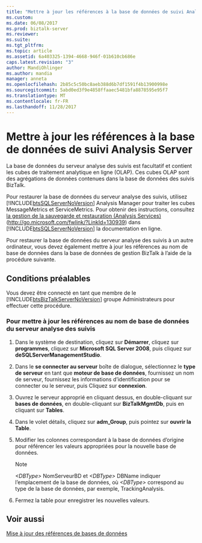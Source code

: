 ```yaml
---
title: "Mettre à jour les références à la base de données de suivi Analysis Server | Documents Microsoft"
ms.custom: 
ms.date: 06/08/2017
ms.prod: biztalk-server
ms.reviewer: 
ms.suite: 
ms.tgt_pltfrm: 
ms.topic: article
ms.assetid: 6a403325-1394-4668-946f-01b610cb686e
caps.latest.revision: "3"
author: MandiOhlinger
ms.author: mandia
manager: anneta
ms.openlocfilehash: 2b85c5c50bc8aeb388d6b7df1591f4b13900998e
ms.sourcegitcommit: 5abd0ed3f9e4858ffaaec5481bfa8878595e95f7
ms.translationtype: MT
ms.contentlocale: fr-FR
ms.lasthandoff: 11/28/2017
---
```

# <a name="update-references-to-the-tracking-analysis-server-database"></a>Mettre à jour les références à la base de données de suivi Analysis Server
La base de données du serveur analyse des suivis est facultatif et contient les cubes de traitement analytique en ligne (OLAP). Ces cubes OLAP sont des agrégations de données contenues dans la base de données des suivis BizTalk.  
  
 Pour restaurer la base de données du serveur analyse des suivis, utilisez [!INCLUDE[btsSQLServerNoVersion](../includes/btssqlservernoversion-md.md)] Analysis Manager pour traiter les cubes MessageMetrics et ServiceMetrics. Pour obtenir des instructions, consultez [la gestion de la sauvegarde et restauration (Analysis Services)](http://go.microsoft.com/fwlink/?LinkId=130939) (http://go.microsoft.com/fwlink/?LinkId=130939) dans [!INCLUDE[btsSQLServerNoVersion](../includes/btssqlservernoversion-md.md)] la documentation en ligne.  
  
 Pour restaurer la base de données du serveur analyse des suivis à un autre ordinateur, vous devez également mettre à jour les références au nom de base de données dans la base de données de gestion BizTalk à l’aide de la procédure suivante.  
  
## <a name="prerequisites"></a>Conditions préalables  
 Vous devez être connecté en tant que membre de le [!INCLUDE[btsBizTalkServerNoVersion](../includes/btsbiztalkservernoversion-md.md)] groupe Administrateurs pour effectuer cette procédure.  
  
### <a name="to-update-references-to-the-tracking-analysis-server-database-name"></a>Pour mettre à jour les références au nom de base de données du serveur analyse des suivis  
  
1.  Dans le système de destination, cliquez sur **Démarrer**, cliquez sur **programmes**, cliquez sur **Microsoft SQL Server 2008**, puis cliquez sur **deSQLServerManagementStudio**.  
  
2.  Dans le **se connecter au serveur** boîte de dialogue, sélectionnez le **type de serveur** en tant que **moteur de base de données**, fournissez un nom de serveur, fournissez les informations d’identification pour se connecter ou le serveur, puis Cliquez sur **connexion**.  
  
3.  Ouvrez le serveur approprié en cliquant dessus, en double-cliquant sur **bases de données**, en double-cliquant sur **BizTalkMgmtDb**, puis en cliquant sur **Tables**.  
  
4.  Dans le volet détails, cliquez sur **adm_Group**, puis pointez sur **ouvrir la Table**.  
  
5.  Modifier les colonnes correspondant à la base de données d’origine pour référencer les valeurs appropriées pour la nouvelle base de données.  
  
    > [!NOTE]  
    >  *\<DBType\>*  NomServeurBD et  *\<DBType\>*  DBName indiquer l’emplacement de la base de données, où  *\<DBType\>*  correspond au type de la base de données, par exemple, TrackingAnalysis.  
  
6.  Fermez la table pour enregistrer les nouvelles valeurs.  
  
## <a name="see-also"></a>Voir aussi  
 [Mise à jour des références de bases de données](../technical-guides/updating-database-references.md)